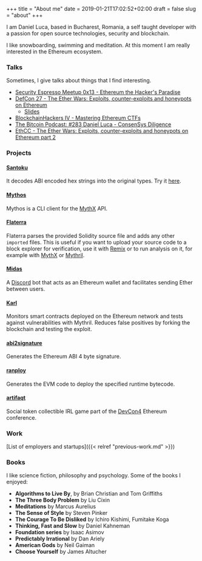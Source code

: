 +++
title = "About me"
date = 2019-01-21T17:02:52+02:00
draft = false
slug = "about"
+++

I am Daniel Luca, based in Bucharest, Romania, a self taught developer with a passion for open source technologies, security and blockchain.

I like snowboarding, swimming and meditation. At this moment I am really interested in the Ethereum ecosystem.

### Talks

Sometimes, I give talks about things that I find interesting.

- [Security Espresso Meetup 0x13 - Ethereum the Hacker's Paradise](https://www.youtube.com/watch?v=sfyYTfS_7uU)
- [DefCon 27 - The Ether Wars: Exploits, counter-exploits and honeypots on Ethereum](https://youtu.be/Qd9ubry-c_M)
  - [Slides](/presentations/defcon27/DEFCON-27-Bernhard-Mueller-The-Ether-Wars.pdf)
- [BlockchainHackers IV - Mastering Ethereum CTFs](/presentations//blockchainhackers-iv/Mastering-Ethereum-CTFs.pdf)
- [The Bitcoin Podcast: #283 Daniel Luca - ConsenSys Diligence](https://thebitcoinpodcast.com/the-bitcoin-podcast-283/)
- [EthCC - The Ether Wars: Exploits, counter-exploits and honeypots on Ethereum part 2](https://youtu.be/Qm0i3fd9UKc)

### Projects

#### [Santoku](https://github.com/cleanunicorn/santoku)
It decodes ABI encoded hex strings into the original types. Try it [here](/santoku).

#### [Mythos](https://github.com/cleanunicorn/mythos)
Mythos is a CLI client for the [MythX](https://mythx.io) API.

#### [Flaterra](https://github.com/cleanunicorn/flaterra)
Flaterra parses the provided Solidity source file and adds any other `imported` files. This is useful if you want to upload your source code to a block explorer for verification, use it with [Remix](https://remix.ethereum.org) or to run analysis on it, for example with [MythX](https://mythx.io/) or [Mythril](https://github.com/ConsenSys/mythril-classic/).

#### [Midas](https://gitlab.com/cleanunicorn/eth-tipper) 
A [Discord](https://discordapp.com) bot that acts as an Ethereum wallet and facilitates sending Ether between users.

#### [Karl](https://github.com/cleanunicorn/karl)
Monitors smart contracts deployed on the Ethereum network and tests against vulnerabilities with Mythril. Reduces false positives by forking the blockchain and testing the exploit.

#### [abi2signature](https://github.com/cleanunicorn/abi2signature)
Generates the Ethereum ABI 4 byte signature.

#### [ranploy](https://github.com/cleanunicorn/ranploy)
Generates the EVM code to deploy the specified runtime bytecode.

#### [artifaqt](https://github.com/consensys/artifaqt)
Social token collectible IRL game part of the [DevCon4](https://devcon4.ethereum.org/) Ethereum conference.

### Work

[List of employers and startups]({{< relref "previous-work.md" >}})

### Books

I like science fiction, philosophy and psychology.
Some of the books I enjoyed:

* **Algorithms to Live By**, by Brian Christian and Tom Griffiths
* **The Three Body Problem** by Liu Cixin
* **Meditations** by Marcus Aurelius
* **The Sense of Style** by Steven Pinker
* **The Courage To Be Disliked** by Ichiro Kishimi, Fumitake Koga
* **Thinking, Fast and Slow** by Daniel Kahneman
* **Foundation series** by Isaac Asimov
* **Predictably Irrational** by Dan Ariely
* **American Gods** by Neil Gaiman
* **Choose Yourself** by James Altucher

<!-- ## Conferences

I enjoy going to conferences and helping out if that's possible.

You might see me at one of these events
- DevCon
- CCC
- Ethereum -->